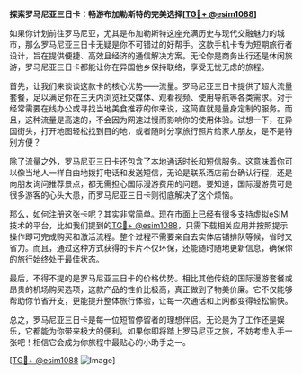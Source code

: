 **探索罗马尼亚三日卡：畅游布加勒斯特的完美选择[[TG💪+ @esim1088](https://t.me/s/esim1088)]**

如果你计划前往罗马尼亚，尤其是布加勒斯特这座充满历史与现代交融魅力的城市，那么罗马尼亚三日卡无疑是你不可错过的好帮手。这款手机卡专为短期旅行者设计，旨在提供便捷、高效且经济的通信解决方案。无论你是商务出行还是休闲旅游，罗马尼亚三日卡都能让你在异国他乡保持联络，享受无忧无虑的旅程。

首先，让我们来谈谈这款卡的核心优势——流量。罗马尼亚三日卡提供了超大流量套餐，足以满足你在三天内浏览社交媒体、观看视频、使用导航等各类需求。对于经常需要在线办公或寻找当地美食推荐的你来说，这简直就是量身定制的服务。而且，这种流量是高速的，不会因为网速过慢而影响你的使用体验。试想一下，在异国街头，打开地图轻松找到目的地，或者随时分享旅行照片给家人朋友，是不是特别方便？

除了流量之外，罗马尼亚三日卡还包含了本地通话时长和短信服务。这意味着你可以像当地人一样自由地拨打电话和发送短信，无论是联系酒店前台确认行程，还是向朋友询问推荐景点，都无需担心国际漫游费用的问题。要知道，国际漫游费可是很多游客的心头大患，而罗马尼亚三日卡则彻底解决了这个烦恼。

那么，如何注册这张卡呢？其实非常简单。现在市面上已经有很多支持虚拟eSIM技术的平台，比如我们提到的[TG💪+ @esim1088](https://t.me/s/esim1088)，只需下载相关应用并按照提示操作即可完成购买和激活流程。整个过程不需要亲自去实体店铺排队等候，省时又省力。而且，通过这种方式获得的卡片不仅环保，还能随时随地更新信息，确保你的旅行始终处于最佳状态。

最后，不得不提的是罗马尼亚三日卡的价格优势。相比其他传统的国际漫游套餐或昂贵的机场购买选项，这款产品的性价比极高，真正做到了物美价廉。它不仅能够帮助你节省开支，更能提升整体旅行体验，让每一次通话和上网都变得轻松愉快。

总之，罗马尼亚三日卡是每一位短暂停留者的理想伴侣。无论是为了工作还是娱乐，它都能为你带来极大的便利。如果你即将踏上罗马尼亚之旅，不妨考虑入手一张吧！相信它会成为你旅程中最贴心的小助手之一。

[[TG💪+ @esim1088](https://t.me/s/esim1088) ![Image](https://i.postimg.cc/4NQfJmqS/Snipaste-2025-05-13-00-14-12.png)]